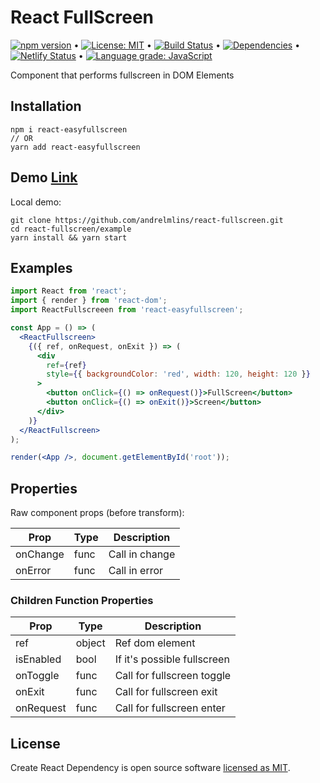 # React FullScreen

[![npm version](https://badge.fury.io/js/react-easyfullscreen.svg)](https://www.npmjs.com/package/react-easyfullscreen) &bull; [![License: MIT](https://img.shields.io/badge/License-MIT-yellow.svg)](https://github.com/andrelmlins/react-fullscreen/blob/master/LICENSE) &bull; [![Build Status](https://travis-ci.com/andrelmlins/react-fullscreen.svg?branch=master)](https://travis-ci.com/andrelmlins/react-fullscreen) &bull; [![Dependencies](https://david-dm.org/andrelmlins/react-fullscreen.svg)](https://david-dm.org/andrelmlins/react-fullscreen) &bull; [![Netlify Status](https://api.netlify.com/api/v1/badges/79ceb0f2-f703-4092-92aa-64d441c2e9c7/deploy-status)](https://app.netlify.com/sites/react-fullscreen/deploys) &bull; [![Language grade: JavaScript](https://img.shields.io/lgtm/grade/javascript/g/andrelmlins/react-fullscreen.svg?logo=lgtm&logoWidth=18)](https://lgtm.com/projects/g/andrelmlins/react-fullscreen/context:javascript)

Component that performs fullscreen in DOM Elements

## Installation

```
npm i react-easyfullscreen
// OR
yarn add react-easyfullscreen
```

## Demo [Link](https://react-fullscreen.netlify.com/)

Local demo:

```
git clone https://github.com/andrelmlins/react-fullscreen.git
cd react-fullscreen/example
yarn install && yarn start
```

## Examples

```jsx
import React from 'react';
import { render } from 'react-dom';
import ReactFullscreeen from 'react-easyfullscreen';

const App = () => (
  <ReactFullscreen>
    {({ ref, onRequest, onExit }) => (
      <div
        ref={ref}
        style={{ backgroundColor: 'red', width: 120, height: 120 }}
      >
        <button onClick={() => onRequest()}>FullScreen</button>
        <button onClick={() => onExit()}>Screen</button>
      </div>
    )}
  </ReactFullscreen>
);

render(<App />, document.getElementById('root'));
```

## Properties

Raw component props (before transform):

| Prop     | Type | Description    |
| -------- | ---- | -------------- |
| onChange | func | Call in change |
| onError  | func | Call in error  |

### Children Function Properties

| Prop      | Type   | Description                 |
| --------- | ------ | --------------------------- |
| ref       | object | Ref dom element             |
| isEnabled | bool   | If it's possible fullscreen |
| onToggle  | func   | Call for fullscreen toggle  |
| onExit    | func   | Call for fullscreen exit    |
| onRequest | func   | Call for fullscreen enter   |

## License

Create React Dependency is open source software [licensed as MIT](https://github.com/andrelmlins/react-fullscreen/blob/master/LICENSE).

